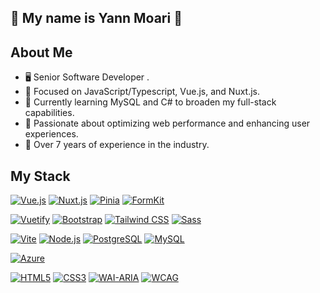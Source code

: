 ## 👋  My name is Yann Moari 👋

## About Me

- 🖥️ Senior Software Developer .
- 🎯 Focused on JavaScript/Typescript, Vue.js, and Nuxt.js.
- 🌱 Currently learning MySQL and C# to broaden my full-stack capabilities.
- 🚀 Passionate about optimizing web performance and enhancing user experiences.
- 📅 Over 7 years of experience in the industry.


## My Stack

[![Vue.js](https://img.shields.io/static/v1?style=flat&message=Vue.js&color=2d333b&logo=Vue.js&logoColor=4FC08D&label=)](https://vuejs.org/)
[![Nuxt.js](https://img.shields.io/static/v1?style=flat&message=Nuxt.js&color=2d333b&logo=Nuxt.js&logoColor=4FC08D&label=)](https://nuxtjs.org/)
[![Pinia](https://img.shields.io/static/v1?style=flat&message=Pinia&color=2d333b&logo=Pinia&logoColor=F7C24C&label=)](https://pinia.vuejs.org/)
[![FormKit](https://img.shields.io/static/v1?style=flat&message=FormKit&color=2d333b&logo=Vue.js&logoColor=F7C24C&label=)](https://formkit.com/)

[![Vuetify](https://img.shields.io/static/v1?style=flat&message=Vuetify&color=2d333b&logo=Vuetify&logoColor=8DD6F9&label=)](https://vuetifyjs.com/)
[![Bootstrap](https://img.shields.io/static/v1?style=flat&message=Bootstrap&color=2d333b&logo=Bootstrap&logoColor=7952B3&label=)](https://getbootstrap.com/)
[![Tailwind CSS](https://img.shields.io/static/v1?style=flat&message=Tailwind+CSS&color=2d333b&logo=Tailwind+CSS&logoColor=06B6D4&label=)](https://tailwindcss.com/)
[![Sass](https://img.shields.io/static/v1?style=flat&message=Sass&color=2d333b&logo=sass&logoColor=CC6699&label=)](https://sass-lang.com/)

[![Vite](https://img.shields.io/static/v1?style=flat&message=Vite&color=2d333b&logo=Vite&logoColor=b635f7&label=)](https://vitejs.dev/)
[![Node.js](https://img.shields.io/static/v1?style=flat&message=Node.js&color=2d333b&logo=Node.js&logoColor=8CC84B&label=)](https://nodejs.org/)
[![PostgreSQL](https://img.shields.io/static/v1?style=flat&message=PostgreSQL&color=2d333b&logo=PostgreSQL&logoColor=336791&label=)](https://www.postgresql.org/)
[![MySQL](https://img.shields.io/static/v1?style=flat&message=MySQL&color=2d333b&logo=MySQL&logoColor=4479A1&label=)](https://www.mysql.com/)

[![Azure](https://img.shields.io/static/v1?style=flat&message=Azure&color=0078D4&logo=Microsoft+Azure&logoColor=FFFFFF&label=)](https://azure.microsoft.com/)

[![HTML5](https://img.shields.io/static/v1?style=flat&message=HTML5&color=2d333b&logo=HTML5&logoColor=E34F26&label=)](https://www.w3.org/TR/html5/)
[![CSS3](https://img.shields.io/static/v1?style=flat&message=CSS3&color=2d333b&logo=CSS3&logoColor=1572B6&label=)](https://www.w3.org/Style/CSS/)
[![WAI-ARIA](https://img.shields.io/static/v1?style=flat&message=WAI-ARIA&color=2d333b&logo=WAI-ARIA&logoColor=1572B6&label=)](https://www.w3.org/WAI/standards-guidelines/aria/)
[![WCAG](https://img.shields.io/static/v1?style=flat&message=WCAG&color=2d333b&logo=WCAG&logoColor=1572B6&label=)](https://www.w3.org/WAI/WCAG21/quickref/)




